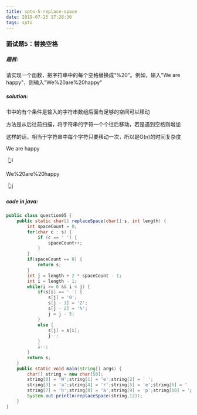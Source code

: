 ```yaml
---
title: spto-5-replace-space
date: 2019-07-25 17:28:30
tags: spto
---
```


### 面试题5：替换空格

##### 题目: 

请实现一个函数，把字符串中的每个空格替换成"%20"。例如，输入"We are happy"，则输入"We%20are%20happy"

<!-- more -->

##### solution: 

书中的有个条件是输入的字符串数组后面有足够的空间可以移动

方法是从后往前扫描，将字符串的字符一个个往后移动，若是遇到空格则增加

这样的话，相当于字符串中每个字符只要移动一次，所以是O(n)的时间复杂度

We are happy

​                      👆i

We%20are%20happy

​                                   👆j

##### code in java: 

```java
public class question05 {
    public static char[] replaceSpace(char[] s, int length) {
        int spaceCount = 0;
        for(char c : s) {
            if (c == ' ') {
                spaceCount++;
            }
        }
        if(spaceCount == 0) {
            return s;
        }
        int j = length + 2 * spaceCount - 1;
        int i = length - 1;
        while(i >= 0 && i < j) {
            if(s[i] == ' ') {
                s[j] = '0';
                s[j - 1] = '2';
                s[j - 2] = '%';
                j = j - 3;
            }
            else {
                s[j] = s[i];
                j--;
            }
            i--;
        }
        return s;
    }
    public static void main(String[] args) {
        char[] string = new char[50];
        string[0] = 'W';string[1] = 'e';string[2] = ' ';
        string[3] = 'a';string[4] = 'r';string[5] = 'e';string[6] = ' ';
        string[7] = 'h';string[8] = 'a';string[9] = 'p';string[10] = 'p';string[11] = 'y';
        System.out.println(replaceSpace(string,12));
    }
}
```

